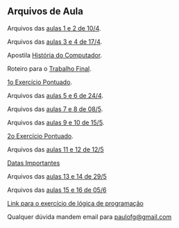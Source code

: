 ## Arquivos de Aula

Arquivos das [aulas 1 e 2 de 10/4](https://drive.google.com/open?id=0B5iaTzpaUAh6VHVrQzV6eXBSZ00).

Arquivos das [aulas 3 e 4 de 17/4](https://drive.google.com/open?id=0B5iaTzpaUAh6WnJTaTdTRklrSjQ).

Apostila [História do Computador](https://drive.google.com/open?id=0B5iaTzpaUAh6RmtENzJFdm5OcXc).

Roteiro para o [Trabalho Final](https://drive.google.com/open?id=0B5iaTzpaUAh6Y3NaU2xiZmM2amM).

[1o Exercício Pontuado](https://goo.gl/forms/Onz35gD26GCuhnHo2).

Arquivos das [aulas 5 e 6 de 24/4](https://drive.google.com/open?id=0B5iaTzpaUAh6Q3VYUmRZSG50dEE).

Arquivos das [aulas 7 e 8 de 08/5](https://drive.google.com/open?id=0B5iaTzpaUAh6MzdYMnBkY0xLc1U).

Arquivos das [aulas 9 e 10 de 15/5](https://drive.google.com/open?id=0B5iaTzpaUAh6N2JQZHdVUkRjdXM).

[2o Exercício Pontuado](https://goo.gl/forms/vvBj6rkd0LVJb2im2).

Arquivos das [aulas 11 e 12 de 12/5](https://drive.google.com/open?id=0B5iaTzpaUAh6OS1tQUE2UVFHZnM)

[Datas Importantes](https://drive.google.com/open?id=0B5iaTzpaUAh6VE1qZUdWNE1SRXc)

Arquivos das [aulas 13 e 14 de 29/5](https://drive.google.com/open?id=0B5iaTzpaUAh6SHoxRDNnNEdMa1E)

Arquivos das [aulas 15 e 16 de 05/6](https://drive.google.com/open?id=0B5iaTzpaUAh6Zks2RXl5SVlWQkk)

[Link para o exercício de lógica de programação](https://drive.google.com/drive/folders/0B5iaTzpaUAh6UTB1UW90NzB4YTQ?usp=sharing)

Qualquer dúvida mandem email para paulofg@gmail.com


